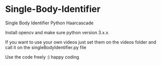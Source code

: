 # Single-Body-Identifier
Single Body Identifier Python Haarcascade

Install opencv and make sure python version 3.x.x

If you want to use your own videos just set them on the videos folder and call it on the singleBodyIdentifier.py file

Use the code freely :) happy coding
